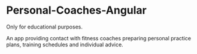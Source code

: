 # Personal-Coaches-Angular
Only for educational purposes.

An app providing contact with fitness coaches preparing personal practice plans, training schedules and individual advice.
